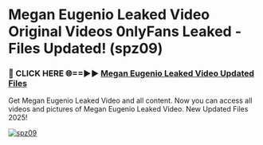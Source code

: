 # Megan Eugenio Leaked Video Original Videos 0nlyFans Leaked - Files Updated! (spz09)

<h3>🔴 CLICK HERE 🌐==►► <a href="https://tinyurl.com/2jnfzry5" rel="nofollow">Megan Eugenio Leaked Video Updated Files</a></h3>

Get Megan Eugenio Leaked Video and all content. Now you can access all videos and pictures of Megan Eugenio Leaked Video. New Updated Files 2025!

[![spz09](https://i.imgur.com/GyGTBgg.gif)](https://tinyurl.com/2jnfzry5)
